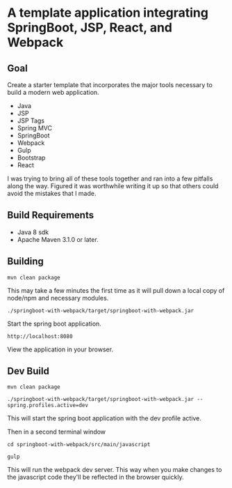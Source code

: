 # A template application integrating SpringBoot, JSP, React, and Webpack 

## Goal
Create a starter template that incorporates the major tools necessary to build a modern web application.
* Java
* JSP
* JSP Tags
* Spring MVC
* SpringBoot
* Webpack
* Gulp
* Bootstrap
* React
  
I was trying to bring all of these tools together and ran into a few pitfalls along the way. Figured it was worthwhile 
writing it up so that others could avoid the mistakes that I made. 

## Build Requirements
* Java 8 sdk
* Apache Maven 3.1.0 or later.

## Building
```
mvn clean package
```
This may take a few minutes the first time as it will pull down a local copy of node/npm and necessary modules.
```
./springboot-with-webpack/target/springboot-with-webpack.jar
```
Start the spring boot application.
```
http://localhost:8080
```
View the application in your browser. 
## Dev Build
```
mvn clean package
```
```
./springboot-with-webpack/target/springboot-with-webpack.jar --spring.profiles.active=dev
```
This will start the spring boot application with the dev profile active.


Then in a second terminal window
```
cd springboot-with-webpack/src/main/javascript
```
```
gulp
```
This will run the webpack dev server. This way when you make changes to the javascript code they'll be reflected in the browser quickly. 
